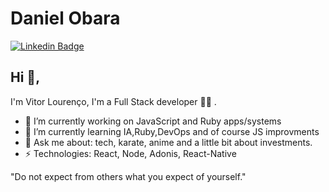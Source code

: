 # Daniel Obara
[![Linkedin Badge](https://img.shields.io/badge/-danielobara-blue?style=flat-square&logo=Linkedin&logoColor=white&link=https://www.linkedin.com/in/danielobara/)](https://www.linkedin.com/in/danielobara/)
## Hi 👋, 
I'm Vitor Lourenço, I'm a Full Stack developer 👨‍💻 . 

- 🔭 I’m currently working on JavaScript and Ruby apps/systems
- 🌱 I’m currently learning IA,Ruby,DevOps and of course JS improvments
- 💬 Ask me about: tech, karate, anime and a little bit about investments.
-  ⚡ Technologies: React, Node, Adonis, React-Native

"Do not expect from others what you expect of yourself." 
